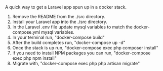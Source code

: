 A quick way to get a Laravel app spun up in a docker stack.

1. Remove the README from the ./src directory.
2. Install your Laravel app into the ./src directory.
3. In the Laravel .env file update mysql variables to match the docker-compose.yml mysql variables.
4. In your terminal run, "docker-compose build"
5. After the build completes run, "docker-compose up -d"
6. Once the stack is up run, "docker-compose exec php composer install"
7. If you need to install NPM packages you can run, "docker-compose exec php npm install"
8. Migrate with, "docker-compose exec php php artisan migrate" 
